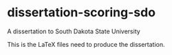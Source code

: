 dissertation-scoring-sdo
========================

A dissertation to South Dakota State University

This is the LaTeX files need to produce the dissertation.
